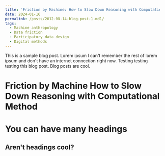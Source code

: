 ```yaml
---
title: 'Friction by Machine: How to Slow Down Reasoning with Computational Method '
date: 2024-01-16
permalink: /posts/2012-08-14-blog-post-1.md1/
tags:
  - Machine anthropology
  - Data friction 
  - Participatory data design
  - Digital methods
---
```


This is a sample blog post. Lorem ipsum I can't remember the rest of lorem ipsum and don't have an internet connection right now. Testing testing testing this blog post. Blog posts are cool.

Friction by Machine
How to Slow Down Reasoning with Computational Method
======

You can have many headings
======

Aren't headings cool?
------
